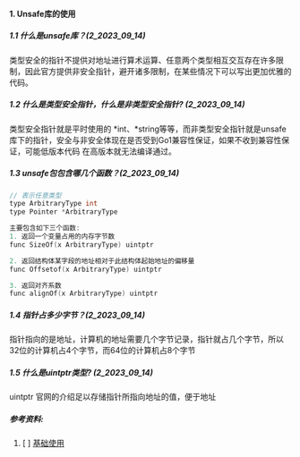 #### 1. Unsafe库的使用
##### 1.1 什么是unsafe库？(2_2023_09_14)
类型安全的指针不提供对地址进行算术运算、任意两个类型相互交互存在许多限制，因此官方提供非安全指针，避开诸多限制，在某些情况下可以写出更加优雅的代码。

##### 1.2 什么是类型安全指针，什么是非类型安全指针? (2_2023_09_14)
类型安全指针就是平时使用的 *int、*string等等，而非类型安全指针就是unsafe库下的指针，安全与非安全体现在是否受到Go1兼容性保证，如果不收到兼容性保证，可能低版本代码
在高版本就无法编译通过。

##### 1.3 unsafe包包含哪几个函数？(2_2023_09_14)
```c++
// 表示任意类型
type ArbitraryType int
type Pointer *ArbitraryType

主要包含如下三个函数:
1. 返回一个变量占用的内存字节数
func SizeOf(x ArbitraryType) uintptr

2. 返回结构体某字段的地址相对于此结构体起始地址的偏移量
func Offsetof(x ArbitraryType) uintptr

3. 返回对齐系数
func alignOf(x ArbitraryType) uintptr
```

##### 1.4 指针占多少字节？(2_2023_09_14)
指针指向的是地址，计算机的地址需要几个字节记录，指针就占几个字节，所以32位的计算机占4个字节，而64位的计算机占8个字节


##### 1.5 什么是uintptr类型? (2_2023_09_14)
uintptr 官网的介绍足以存储指针所指向地址的值，便于地址


##### 参考资料:
1. [ ] [基础使用](https://juejin.cn/post/7083853142403579911)
